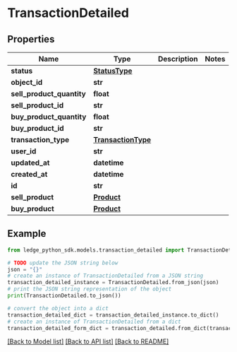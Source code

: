 # TransactionDetailed


## Properties

Name | Type | Description | Notes
------------ | ------------- | ------------- | -------------
**status** | [**StatusType**](StatusType.md) |  | 
**object_id** | **str** |  | 
**sell_product_quantity** | **float** |  | 
**sell_product_id** | **str** |  | 
**buy_product_quantity** | **float** |  | 
**buy_product_id** | **str** |  | 
**transaction_type** | [**TransactionType**](TransactionType.md) |  | 
**user_id** | **str** |  | 
**updated_at** | **datetime** |  | 
**created_at** | **datetime** |  | 
**id** | **str** |  | 
**sell_product** | [**Product**](Product.md) |  | 
**buy_product** | [**Product**](Product.md) |  | 

## Example

```python
from ledge_python_sdk.models.transaction_detailed import TransactionDetailed

# TODO update the JSON string below
json = "{}"
# create an instance of TransactionDetailed from a JSON string
transaction_detailed_instance = TransactionDetailed.from_json(json)
# print the JSON string representation of the object
print(TransactionDetailed.to_json())

# convert the object into a dict
transaction_detailed_dict = transaction_detailed_instance.to_dict()
# create an instance of TransactionDetailed from a dict
transaction_detailed_form_dict = transaction_detailed.from_dict(transaction_detailed_dict)
```
[[Back to Model list]](../README.md#documentation-for-models) [[Back to API list]](../README.md#documentation-for-api-endpoints) [[Back to README]](../README.md)


